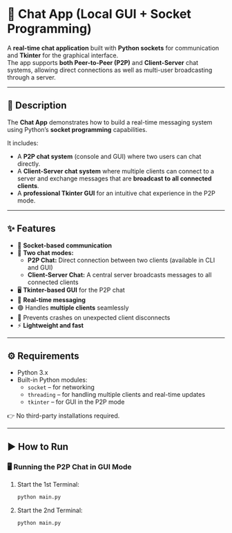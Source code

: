 # 💬 Chat App (Local GUI + Socket Programming)

A **real-time chat application** built with **Python sockets** for communication and **Tkinter** for the graphical interface.  
The app supports **both Peer-to-Peer (P2P)** and **Client-Server** chat systems, allowing direct connections as well as multi-user broadcasting through a server.

---

## 📝 Description
The **Chat App** demonstrates how to build a real-time messaging system using Python’s **socket programming** capabilities.  

It includes:
- A **P2P chat system** (console and GUI) where two users can chat directly.
- A **Client-Server chat system** where multiple clients can connect to a server and exchange messages that are **broadcast to all connected clients**.
- A **professional Tkinter GUI** for an intuitive chat experience in the P2P mode.

---

## ✨ Features
- 🔗 **Socket-based communication**
- 👥 **Two chat modes:**
  - **P2P Chat:** Direct connection between two clients (available in CLI and GUI)
  - **Client-Server Chat:** A central server broadcasts messages to all connected clients
- 🖥️ **Tkinter-based GUI** for the P2P chat
- 💬 **Real-time messaging**
- 🟢 Handles **multiple clients** seamlessly
- 🚫 Prevents crashes on unexpected client disconnects
- ⚡ **Lightweight and fast**

---

## ⚙️ Requirements
- Python 3.x  
- Built-in Python modules:
  - `socket` – for networking
  - `threading` – for handling multiple clients and real-time updates
  - `tkinter` – for GUI in the P2P mode

👉 No third-party installations required.

---

## ▶️ How to Run

### 🖥️ Running the P2P Chat in GUI Mode
1. Start the 1st Terminal:
   ```bash
   python main.py
   
2. Start the 2nd Terminal:
   ```bash
   python main.py
